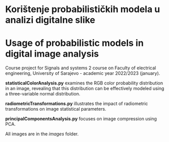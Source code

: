 # Korištenje probabilističkih modela u analizi digitalne slike
# Usage of probabilistic models in digital image analysis

Course project for Signals and systems 2 course on Faculty of electrical engineering, 
University of Sarajevo - academic year 2022/2023 (january).

**statisticalColorAnalysis.py** examines the RGB color probability distribution in an image, revealing that this distribution can be effectively modeled using a three-variable normal distribution.

**radiometricTransformations.py** illustrates the impact of radiometric transformations on image statistical parameters.

**principalComponentsAnalysis.py** focuses on image compression using PCA.

All images are in the *images* folder.
